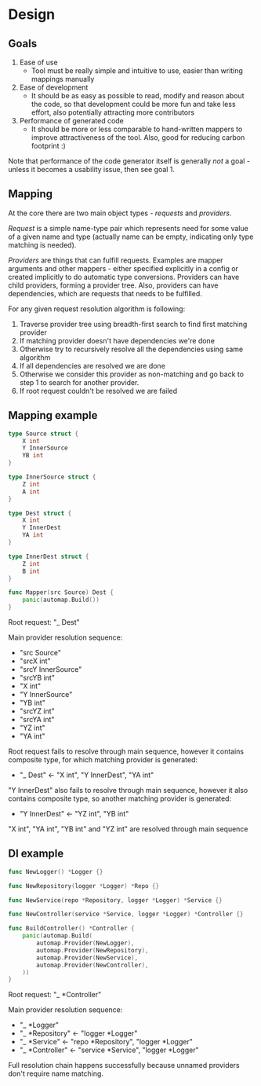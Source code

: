 # Design

## Goals

1. Ease of use
   * Tool must be really simple and intuitive to use, easier than writing
     mappings manually
2. Ease of development
   * It should be as easy as possible to read, modify and reason about the
     code, so that development could be more fun and take less effort,
     also potentially attracting more contributors
3. Performance of generated code
   * It should be more or less comparable to hand-written mappers to improve
     attractiveness of the tool. Also, good for reducing carbon footprint :) 
   
Note that performance of the code generator itself is generally 
*not* a goal - unless it becomes a usability issue, then see goal 1.

## Mapping

At the core there are two main object types - *requests* and *providers*.

*Request* is a simple name-type pair which represents need for some value
of a given name and type (actually name can be empty, indicating only
type matching is needed).

*Providers* are things that can fulfill requests. Examples are mapper
arguments and other mappers - either specified explicitly in a config or
created implicitly to do automatic type conversions. Providers can have
child providers, forming a provider tree. Also, providers can have
dependencies, which are requests that needs to be fulfilled.

For any given request resolution algorithm is following:
1. Traverse provider tree using breadth-first search to find first matching 
   provider
2. If matching provider doesn't have dependencies we're done
3. Otherwise try to recursively resolve all the dependencies using same 
   algorithm
4. If all dependencies are resolved we are done
5. Otherwise we consider this provider as non-matching and go back to step 1 
   to search for another provider.
6. If root request couldn't be resolved we are failed


## Mapping example

```go
type Source struct {
	X int
	Y InnerSource
	YB int
}

type InnerSource struct {
	Z int
	A int
}

type Dest struct {
	X int
	Y InnerDest
	YA int
}

type InnerDest struct {
	Z int
	B int
}

func Mapper(src Source) Dest {
	panic(automap.Build())
} 
```

Root request: "_ Dest"

Main provider resolution sequence:
* "src Source"
* "srcX int"
* "srcY InnerSource"
* "srcYB int"
* "X int"
* "Y InnerSource"
* "YB int"
* "srcYZ int"
* "srcYA int"
* "YZ int"
* "YA int"

Root request fails to resolve through main sequence, however it
contains composite type, for which matching provider is generated:
* "_ Dest" <- "X int", "Y InnerDest", "YA int"

"Y InnerDest" also fails to resolve through main sequence, however
it also contains composite type, so another matching provider is generated:
* "Y InnerDest" <- "YZ int", "YB int"

"X int", "YA int", "YB int" and "YZ int" are resolved through main sequence

## DI example

```go
func NewLogger() *Logger {}

func NewRepository(logger *Logger) *Repo {}

func NewService(repo *Repository, logger *Logger) *Service {}

func NewController(service *Service, logger *Logger) *Controller {}

func BuildController() *Controller {
	panic(automap.Build(
		automap.Provider(NewLogger),
		automap.Provider(NewRepository),
		automap.Provider(NewService),
		automap.Provider(NewController), 
	))
}
```

Root request: "_ *Controller"

Main provider resolution sequence:
* "_ *Logger"
* "_ *Repository" <- "logger *Logger"
* "_ *Service" <- "repo *Repository", "logger *Logger"
* "_ *Controller" <- "service *Service", "logger *Logger"

Full resolution chain happens successfully because unnamed providers
don't require name matching.